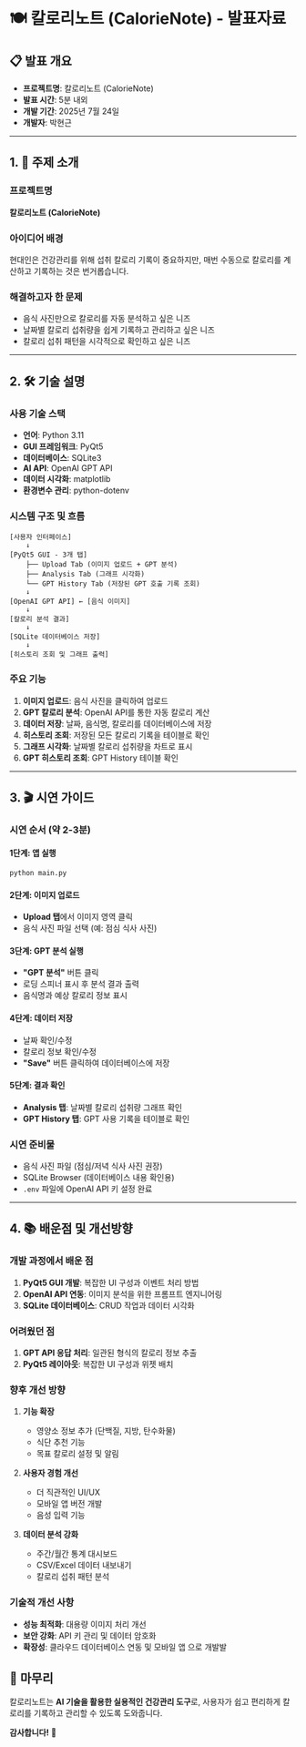 # 🍽️ 칼로리노트 (CalorieNote) - 발표자료

## 📋 발표 개요
- **프로젝트명**: 칼로리노트 (CalorieNote)
- **발표 시간**: 5분 내외
- **개발 기간**: 2025년 7월 24일
- **개발자**: 박현근

---

## 1. 🎯 주제 소개

### 프로젝트명
**칼로리노트 (CalorieNote)**

### 아이디어 배경
현대인은 건강관리를 위해 섭취 칼로리 기록이 중요하지만, 매번 수동으로 칼로리를 계산하고 기록하는 것은 번거롭습니다.

### 해결하고자 한 문제
- 음식 사진만으로 칼로리를 자동 분석하고 싶은 니즈
- 날짜별 칼로리 섭취량을 쉽게 기록하고 관리하고 싶은 니즈
- 칼로리 섭취 패턴을 시각적으로 확인하고 싶은 니즈

---

## 2. 🛠️ 기술 설명

### 사용 기술 스택
- **언어**: Python 3.11
- **GUI 프레임워크**: PyQt5
- **데이터베이스**: SQLite3
- **AI API**: OpenAI GPT API
- **데이터 시각화**: matplotlib
- **환경변수 관리**: python-dotenv

### 시스템 구조 및 흐름

```
[사용자 인터페이스]
    ↓
[PyQt5 GUI - 3개 탭]
    ├── Upload Tab (이미지 업로드 + GPT 분석)
    ├── Analysis Tab (그래프 시각화)
    └── GPT History Tab (저장된 GPT 호출 기록 조회)
    ↓
[OpenAI GPT API] ← [음식 이미지]
    ↓
[칼로리 분석 결과]
    ↓
[SQLite 데이터베이스 저장]
    ↓
[히스토리 조회 및 그래프 출력]
```

### 주요 기능
1. **이미지 업로드**: 음식 사진을 클릭하여 업로드
2. **GPT 칼로리 분석**: OpenAI API를 통한 자동 칼로리 계산
3. **데이터 저장**: 날짜, 음식명, 칼로리를 데이터베이스에 저장
4. **히스토리 조회**: 저장된 모든 칼로리 기록을 테이블로 확인
5. **그래프 시각화**: 날짜별 칼로리 섭취량을 차트로 표시
6. **GPT 히스토리 조회**: GPT History 테이블 확인

---

## 3. 🎬 시연 가이드

### 시연 순서 (약 2-3분)

#### 1단계: 앱 실행
```bash
python main.py
```

#### 2단계: 이미지 업로드
- **Upload 탭**에서 이미지 영역 클릭
- 음식 사진 파일 선택 (예: 점심 식사 사진)

#### 3단계: GPT 분석 실행
- **"GPT 분석"** 버튼 클릭
- 로딩 스피너 표시 후 분석 결과 출력
- 음식명과 예상 칼로리 정보 표시

#### 4단계: 데이터 저장
- 날짜 확인/수정
- 칼로리 정보 확인/수정
- **"Save"** 버튼 클릭하여 데이터베이스에 저장

#### 5단계: 결과 확인
- **Analysis 탭**: 날짜별 칼로리 섭취량 그래프 확인
- **GPT History 탭**: GPT 사용 기록을 테이블로 확인

### 시연 준비물
- 음식 사진 파일 (점심/저녁 식사 사진 권장)
- SQLite Browser (데이터베이스 내용 확인용)
- `.env` 파일에 OpenAI API 키 설정 완료

---

## 4. 📚 배운점 및 개선방향

### 개발 과정에서 배운 점
1. **PyQt5 GUI 개발**: 복잡한 UI 구성과 이벤트 처리 방법
2. **OpenAI API 연동**: 이미지 분석을 위한 프롬프트 엔지니어링
3. **SQLite 데이터베이스**: CRUD 작업과 데이터 시각화

### 어려웠던 점
1. **GPT API 응답 처리**: 일관된 형식의 칼로리 정보 추출
2. **PyQt5 레이아웃**: 복잡한 UI 구성과 위젯 배치

### 향후 개선 방향
1. **기능 확장**
   - 영양소 정보 추가 (단백질, 지방, 탄수화물)
   - 식단 추천 기능
   - 목표 칼로리 설정 및 알림

2. **사용자 경험 개선**
   - 더 직관적인 UI/UX
   - 모바일 앱 버전 개발
   - 음성 입력 기능

3. **데이터 분석 강화**
   - 주간/월간 통계 대시보드
   - CSV/Excel 데이터 내보내기
   - 칼로리 섭취 패턴 분석

### 기술적 개선 사항
- **성능 최적화**: 대용량 이미지 처리 개선
- **보안 강화**: API 키 관리 및 데이터 암호화
- **확장성**: 클라우드 데이터베이스 연동 및 모바일 앱 으로 개발발


## 🎯 마무리

칼로리노트는 **AI 기술을 활용한 실용적인 건강관리 도구**로, 
사용자가 쉽고 편리하게 칼로리를 기록하고 관리할 수 있도록 도와줍니다.

**감사합니다!** 🙏